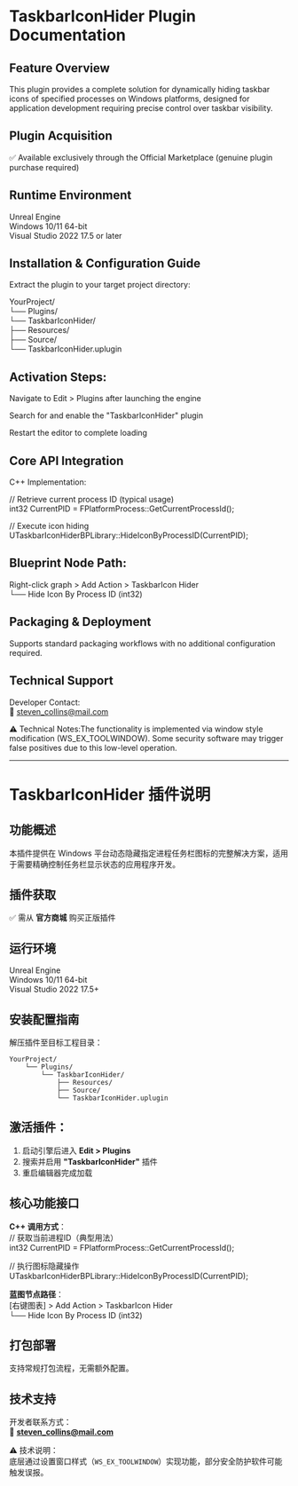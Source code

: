 TaskbarIconHider Plugin Documentation  
=

Feature Overview  
-
This plugin provides a complete solution for dynamically hiding taskbar icons of specified processes on Windows platforms, designed for application development requiring precise control over taskbar visibility.  

Plugin Acquisition  
-
✅ Available exclusively through the Official Marketplace (genuine plugin purchase required)  

Runtime Environment  
-
Unreal Engine  
Windows 10/11 64-bit  
Visual Studio 2022 17.5 or later  

Installation & Configuration Guide  
-
Extract the plugin to your target project directory:  

YourProject/  
    └── Plugins/  
        └── TaskbarIconHider/  
            ├── Resources/  
            ├── Source/  
            └── TaskbarIconHider.uplugin  
            
Activation Steps:  
-
Navigate to Edit > Plugins after launching the engine  

Search for and enable the "TaskbarIconHider" plugin  

Restart the editor to complete loading  

Core API Integration  
-
C++ Implementation:  

// Retrieve current process ID (typical usage)  
int32 CurrentPID = FPlatformProcess::GetCurrentProcessId();  

// Execute icon hiding  
UTaskbarIconHiderBPLibrary::HideIconByProcessID(CurrentPID);  

Blueprint Node Path:
-
Right-click graph > Add Action > TaskbarIcon Hider  
└── Hide Icon By Process ID (int32)  

Packaging & Deployment  
-
Supports standard packaging workflows with no additional configuration required.  

Technical Support  
-
Developer Contact:  
📧 steven_collins@mail.com  

⚠️ Technical Notes:The functionality is implemented via window style modification (WS_EX_TOOLWINDOW). Some security software may trigger false positives due to this low-level operation.  

---

TaskbarIconHider 插件说明
=

功能概述
-
本插件提供在 Windows 平台动态隐藏指定进程任务栏图标的完整解决方案，适用于需要精确控制任务栏显示状态的应用程序开发。

插件获取
-
✅ 需从 **官方商城** 购买正版插件

运行环境
-
Unreal Engine  
Windows 10/11 64-bit  
Visual Studio 2022 17.5+  

安装配置指南
-

解压插件至目标工程目录：

    YourProject/  
        └── Plugins/  
            └── TaskbarIconHider/  
                ├── Resources/  
                ├── Source/  
                └── TaskbarIconHider.uplugin

激活插件：
-
1. 启动引擎后进入 **Edit > Plugins**  
2. 搜索并启用 **"TaskbarIconHider"** 插件  
3. 重启编辑器完成加载

核心功能接口
-

**C++ 调用方式**：  
// 获取当前进程ID（典型用法）  
int32 CurrentPID = FPlatformProcess::GetCurrentProcessId();  

// 执行图标隐藏操作  
UTaskbarIconHiderBPLibrary::HideIconByProcessID(CurrentPID);  

**蓝图节点路径**：  
[右键图表] > Add Action > TaskbarIcon Hider  
    └── Hide Icon By Process ID (int32)  

打包部署
-
支持常规打包流程，无需额外配置。

技术支持
-
开发者联系方式：  
📧 **steven_collins@mail.com**  

⚠️ 技术说明：  
底层通过设置窗口样式（`WS_EX_TOOLWINDOW`）实现功能，部分安全防护软件可能触发误报。
